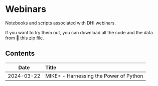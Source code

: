 # Webinars
Notebooks and scripts associated with DHI webinars.

If you want to try them out, you can download all the code and the data from [:floppy_disk: this zip file](https://github.com/DHI/webinars/archive/refs/heads/main.zip).

## Contents

| Date       | Title      |
|------------|:------------|
| 2024-03-22 | MIKE+ - Harnessing the Power of Python |
